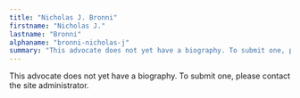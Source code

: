 ```yaml
---
title: "Nicholas J. Bronni"
firstname: "Nicholas J."
lastname: "Bronni"
alphaname: "bronni-nicholas-j"
summary: "This advocate does not yet have a biography. To submit one, please contact the site administrator."
---
```

This advocate does not yet have a biography. To submit one, please contact the site administrator.

